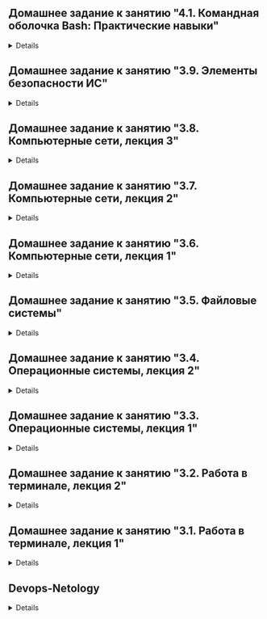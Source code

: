 ## Домашнее задание к занятию "4.1. Командная оболочка Bash: Практические навыки"

<details>

## Обязательная задача 1

Есть скрипт:
```bash
a=1
b=2
c=a+b
d=$a+$b
e=$(($a+$b))
```

Какие значения переменным c,d,e будут присвоены? Почему?

| Переменная  | Значение | Обоснование |
| ------------- | ------------- | ------------- |
| `c`  | a+b  | строковое значение, так как отстутствуют $ |
| `d`  | 1+2  | строковое значение, обращение к переменным $ |
| `e`  | 3  | число, конструкция (( )) подразумевает арифмитические действия |


## Обязательная задача 2
	
На нашем локальном сервере упал сервис и мы написали скрипт, который постоянно проверяет его доступность, записывая дату проверок до тех пор, пока сервис не станет доступным (после чего скрипт должен завершиться). В скрипте допущена ошибка, из-за которой выполнение не может завершиться, при этом место на Жёстком Диске постоянно уменьшается. Что необходимо сделать, чтобы его исправить:
```bash
while ((1==1)
do
	curl https://localhost:4757
	if (($? != 0))
	then
		date >> curl.log
	fi
done
```

### Ваш скрипт:
```bash

#!/usr/bin/env bash

while ((1==1))
do
  curl https://localhost:4757
  if (( $? != 0 ))
  then
    date >> curl.log
  else
    exit 0
  fi
  sleep 1
done

```

## Обязательная задача 3
Необходимо написать скрипт, который проверяет доступность трёх IP: `192.168.0.1`, `173.194.222.113`, `87.250.250.242` по `80` порту и записывает результат в файл `log`. Проверять доступность необходимо пять раз для каждого узла.

### Ваш скрипт:
```bash
#!/usr/bin/env bash

run_test(){
 for ((i=1; i < 6; i++)); do
  curl http://$1:80

  if [ $? == "0" ]; then
   result="active"
  else
   result="failed"
  fi

  date_time="$(date)"
  echo $date_time $1 $result >> curl.log
 done
}

run_test "192.168.0.1"
run_test "173.194.222.113"
run_test "87.250.250.242"
```

## Обязательная задача 4
Необходимо дописать скрипт из предыдущего задания так, чтобы он выполнялся до тех пор, пока один из узлов не окажется недоступным. Если любой из узлов недоступен - IP этого узла пишется в файл error, скрипт прерывается.

### Ваш скрипт:
```bash
#!/usr/bin/env bash

run_test(){
 while :; do
  curl http://$1:80 > /dev/null #2>&1

  if (( $? != 0 )); then
   date_time="$(date)"
   echo $date_time $1 Fail >> error.log
   exit 1
  fi

  sleep 2
 done
}

run_test "192.168.0.1"
run_test "173.194.222.113"
run_test "87.250.250.242"
```	

## Дополнительное задание (со звездочкой*) - необязательно к выполнению

Мы хотим, чтобы у нас были красивые сообщения для коммитов в репозиторий. Для этого нужно написать локальный хук для git, который будет проверять, что сообщение в коммите содержит код текущего задания в квадратных скобках и количество символов в сообщении не превышает 30. Пример сообщения: \[04-script-01-bash\] сломал хук.

### Ваш скрипт:
```bash
???
```	
	
</details>	














## Домашнее задание к занятию "3.9. Элементы безопасности ИС"

<details>

<br>**1 Установите Bitwarden плагин для браузера. Зарегестрируйтесь и сохраните несколько паролей**<br>
`Установил, зарегистрировался, синхронизировал`

**2 Установите Google authenticator на мобильный телефон. Настройте вход в Bitwarden акаунт через Google authenticator OTP**<br>
`Установил, настроил`
	
**3 Установите apache2, сгенерируйте самоподписанный сертификат, настройте сайт для работы по HTTPS**<br>
	
 Устанавливаем `$ sudo apt update` `$ sudo apt install apache2`<br>
 Разрешаем `$ sudo ufw allow "Apache Full"`<br>
 Подключаем SSL mod	`$ sudo a2enmod ssl`<br>
 Рестартим	`$ sudo systemctl restart apache2`<br><br>
 Создаём SSL сертификат:
```	
$ sudo openssl req -x509 -nodes -days 365 -newkey rsa:2048 -keyout /etc/ssl/private/apache-selfsigned.key -out /etc/ssl/certs/apache-selfsigned.crt -subj "/C=RU/ST=Moscow/L=Moscow/O=Netology/OU=Org/CN=192.168.0.17"
```
<br>
	
Настраиваем Apache для использования SSL: `$ sudo vim /etc/apache2/sites-available/192.168.0.17.conf`
<br>	
```
<VirtualHost *:443>   
	ServerName 192.168.0.17   
	DocumentRoot /var/www/192.168.0.17   
	SSLEngine on   
	SSLCertificateFile /etc/ssl/certs/apache-selfsigned.crt   
	SSLCertificateKeyFile /etc/ssl/private/apache-selfsigned.key
</VirtualHost>
```
Создаём корневую деррикторию нашего сайта `$ sudo mkdir /var/www/192.168.0.17`<br>
Создаём в корне наш index.html `$ sudo nano /var/www/192.168.0.17/index.html`	
```
<h1>it worked!</h1>
```


Включаем наш новый сайт в Апаче `$ sudo a2ensite 192.168.0.17`<br>
Тестируем на ошибки синтаксиса `$ sudo apache2ctl configtest`<br>
Рестартим `$ sudo systemctl reload apache2`

![dz-apacha](https://user-images.githubusercontent.com/95047357/155121572-0964790b-0209-4850-aa25-a8577b9d19a9.PNG)
	
	
<br><br>
	
**4 Проверьте на TLS уязвимости произвольный сайт в интернете (кроме сайтов МВД, ФСБ, МинОбр, НацБанк, РосКосмос, РосАтом, РосНАНО и любых госкомпаний, объектов КИИ, ВПК и тому подобное...)**

`$ git clone --depth 1 https://github.com/drwetter/testssl.sh.git` `$ ./testssl.sh -U --sneaky https://www.netology.ru`

	SWEET32  VULNERABLE, uses 64 bit block ciphers
	TLS1: 	 VULNERABLE -- but also supports higher protocols  TLSv1.1 TLSv1.2 (likely mitigated)
	LUCKY13  potentially VULNERABLE, uses cipher block chaining (CBC) ciphers with TLS. Check patches


<br><br>**5 Установите на Ubuntu ssh сервер, сгенерируйте новый приватный ключ. Скопируйте свой публичный ключ на другой сервер. Подключитесь к серверу по SSH-ключу**
	
Устанавливаем `$ sudo apt install openssh-server`<br>
Проверяем `$ sudo systemctl status ssh`<br>
Генерируем ключ на клиенте `$ ssh-keygen`<br>
Копируем его на сервер `$ ssh-copy-id -i ~/.ssh/id_rsa  chev@192.168.0.103`<br>
Подключаемся `ssh chev@192.168.0.103`<br>

<br><br>**6 Переименуйте файлы ключей из задания 5. Настройте файл конфигурации SSH клиента, так чтобы вход на удаленный сервер осуществлялся по имени сервера**

`$ mv .ssh/id_rsa .ssh/vagrant_rsa` `$ mv .ssh/id_rsa.pub .ssh/vagrant_rsa.pub` `$ vim .ssh/config`:
```	    
Host server
	HostName 192.168.0.103
	User chev
	Port 22
	IdentityFile ~/.ssh/vagrant_rsa
```	
Подключаемся `$ ssh server`

<br><br>**7 Соберите дамп трафика утилитой tcpdump в формате pcap, 100 пакетов. Откройте файл pcap в Wireshark**

	$ tcpdump -D
	$ sudo tcpdump -w dump.pcap -c 100 -i eth0
	
```
Опции утилиты tcpdump
-i Задает интерфейс, с которого необходимо анализировать трафик (без указания интерфейса - анализ "первого попавшегося").
-n Отключает преобразование IP в доменные имена. nn - запрещается преобразование номеров портов в название протокола.
-e Включает вывод данных канального уровня (например, MAC-адреса).
-v Вывод дополнительной информации (TTL, опции IP).
-s Указание размера захватываемых пакетов. (по-умолчанию - пакеты больше 68 байт)
-w Задать имя файла, в который сохранять собранную информацию.
-r Чтение дампа из заданного файла.
-p Захватывать только трафик, предназначенный данному узлу. (захват всех пакетов, например в том числе широковещательных).
-q Переводит tcpdump в "бесшумный режим", пакет анализируется на транспортном уровне (TCP, UDP, ICMP), а не на сетевом (IP).
-t Отключает вывод меток времени.
```
	
![shark](https://user-images.githubusercontent.com/95047357/155134063-fddfbd53-403e-4832-8d44-4012b41cea43.JPG)

	
<br><br>**8 Просканируйте хост scanme.nmap.org. Какие сервисы запущены?**

	$ nmap scanme.nmap.org
```
PORT      STATE SERVICE
22/tcp    open  ssh		Secure Shell
80/tcp    open  http		Hypertext Transfer Protocol
9929/tcp  open  nping-echo	Network packet generation tool / ping utility
31337/tcp open  Elite 		Cult of the Dead Cow Protocol 
```
<br><br>**9 Установите и настройте фаервол ufw на web-сервер из задания 3. Откройте доступ снаружи только к портам 22,80,443**

Узнаём статус файрвола `$ sudo ufw status`<br>
Запускаем `$ sudo ufw enable`<br>
Запрещаем входящие `sudo ufw default deny incoming`<br>
Разрешаем исходящие `sudo ufw default allow outgoing`<br>
Добавляем сервисы из /etc/services `sudo ufw allow ssh` `sudo ufw allow 80` `sudo ufw allow https`<br>
Проверяем `$ sudo ufw status verbose`
```	
Status: active
Logging: on (low)
Default: deny (incoming), allow (outgoing), disabled (routed)
New profiles: skip
To                         Action      From
80,443/tcp (Apache Full)   ALLOW IN    Anywhere
22                         ALLOW IN    Anywhere
```

<br>
</details>














## Домашнее задание к занятию "3.8. Компьютерные сети, лекция 3"

<details>
	
<br>**1 Подключитесь к публичному маршрутизатору в интернет. Найдите маршрут к вашему публичному IP**
```
telnet route-views.routeviews.org
Username: rviews
show ip route x.x.x.x/32
show bgp x.x.x.x/32
```
```
> show ip route 213.171.59.22
Routing entry for 213.171.32.0/19, supernet
... ok
```
```
> show bgp 213.171.59.22
BGP routing table entry for 213.171.32.0/19, version 886094
... ok
```
	
<br>**2 Создайте dummy0 интерфейс в Ubuntu. Добавьте несколько статических маршрутов. Проверьте таблицу маршрутизации**	
* Создаём dummy0 интерфейс	
```	
$ modprobe -v dummy
$ lsmod | grep dummy
dummy                  16384  0
$ ip link add dummy0 type dummy
$ ip addr add 10.0.0.2/24 dev dummy0
$ ip link set dummy0 up
$ ip a
```
```	
1: lo: inet 127.0.0.1/8 scope host lo
2: eth0: inet 10.0.2.15/24 brd 10.0.2.255 scope global dynamic eth0
3: dummy0: <BROADCAST,NOARP,UP,LOWER_UP> mtu 1500 qdisc noqueue state UNKNOWN group default qlen 1000
    link/ether 36:29:f2:70:c0:11 brd ff:ff:ff:ff:ff:ff
    inet 10.0.0.2/24 scope global dummy0
       valid_lft forever preferred_lft forever
    inet 10.0.0.3/24 scope global secondary dummy0
       valid_lft forever preferred_lft forever
    inet6 fe80::3429:f2ff:fe70:c011/64 scope link 
       valid_lft forever preferred_lft forever
```
* Добавляем маршрут
```
$ ip route add 192.192.0.0/15 dev dummy0
$ ip route
default via 10.0.2.2 dev eth0 proto dhcp src 10.0.2.15 metric 100
10.0.0.0/24 dev dummy0 proto kernel scope link src 10.0.0.2
10.0.2.0/24 dev eth0 proto kernel scope link src 10.0.2.15
10.0.2.2 dev eth0 proto dhcp scope link src 10.0.2.15 metric 100
192.192.0.0/15 dev dummy0 scope link	
```	
	
<br>**3 Проверьте открытые TCP порты в Ubuntu, какие протоколы и приложения используют эти порты? Приведите несколько примеров**
```	
$ ss -tpan
State      Recv-Q     Send-Q         Local Address:Port         Peer Address:Port     Process     
LISTEN     0          4096           127.0.0.53%lo:53                0.0.0.0:*                    
LISTEN     0          128                  0.0.0.0:22                0.0.0.0:*                    
ESTAB      0          0                  10.0.2.15:22               10.0.2.2:45332                
LISTEN     0          128                     [::]:22                   [::]:*     	
```
* 53 - DNS, 22 - SSH <br>
	
<br>**4 Проверьте используемые UDP сокеты в Ubuntu, какие протоколы и приложения используют эти порты?**		
```
$ ss -upan
State      Recv-Q     Send-Q         Local Address:Port         Peer Address:Port     Process          
UNCONN     0          0              10.0.2.15%eth0:68          0.0.0.0:*  
UNCONN     0   	
``` 
* 68 - Bootstrap Protocol <br>	
	
<br>**5 Используя diagrams.net, создайте L3 диаграмму вашей домашней сети или любой другой сети, с которой вы работали**	
	
![HomeNet](https://user-images.githubusercontent.com/95047357/154648628-66bbca8f-b334-41e6-8e34-0c19236c0d89.png)
	
	
<br>
</details>
	
	
	
	
	
	
	
	
	
	
	

## Домашнее задание к занятию "3.7. Компьютерные сети, лекция 2"

<details>
	
<br>**1 Проверьте список доступных сетевых интерфейсов на вашем компьютере. Какие команды есть для этого в Linux и в Windows?**

Linux: `ip a` `ip link show` `ifconfig -a`
	
Win: `ipconfig /all`
	
<br>**2 Какой протокол используется для распознавания соседа по сетевому интерфейсу? Какой пакет и команды есть в Linux для этого?**

`LLDP` — протокол канального (L2) уровня, который позволяет сетевым устройствам анонсировать в сеть информацию о себе и о своих возможностях, а также собирать эту информацию о соседних устройствах. 

Установка `apt install lldpd && systemctl enable lldpd && systemctl start lldpd`
Пакет `lldpd`
Команда `lldpcli sh int` информацию по интерфейсам привязанным к lldp, а `lldpctl` покажет соседей: 
```b
# lldpctl
-------------------------------------------------------------------------------
LLDP neighbors:
-------------------------------------------------------------------------------
```
	
<br>**3 Какая технология используется для разделения L2 коммутатора на несколько виртуальных сетей? Какой пакет и команды есть в Linux для этого? Приведите пример конфига.**

Технология VLAN позволяет произвести сегментацию локальной сети на подсети по функциональному признаку независимо от территориального расположения устройств. <br>Установка `apt install vlan` Пакет в Ubuntu `vlan`. Команда `vconfig` и `ip route`

Пример конфига с Vlan ID-100 для интерфейса eth0 (/etc/network/interfaces):
```a 
auto eth0.100
iface eth0.100 inet static
address 192.168.1.200
netmask 255.255.255.0
vlan-raw-device eth0
```
	
<br>**4 Какие типы агрегации интерфейсов есть в Linux? Какие опции есть для балансировки нагрузки? Приведите пример конфига.**

Типы агрегаций в интерфейсе Linux
	
`mode0 balance-rr` Последовательно кидает пакеты, с первого по последний интерфейс.<br>
`mode1 active-backup` Один из интерфейсов активен. Если активный интерфейс выходит из строя (link down и т.д.), другой интерфейс заменяет активный. Не требует дополнительной настройки коммутатора<br>
`mode2 balance-xor` Передачи распределяются между интерфейсами на основе формулы ((MAC-адрес источника) XOR (MAC-адрес получателя)) % число интерфейсов. Один и тот же интерфейс работает с определённым получателем. Режим даёт балансировку нагрузки и отказоустойчивость.<br>
`mode3 broadcast` Все пакеты на все интерфейсы<br>
`mode4 802.3ad` Link Agregation — IEEE 802.3ad, требует от коммутатора настройки.<br>
`mode5 balance-tlb` Входящие пакеты принимаются только активным сетевым интерфейсом, исходящий распределяется в зависимости от текущей загрузки каждого интерфейса. Не требует настройки коммутатора.<br>
`mode6 balance-alb` Тоже самое что 5, только входящий трафик тоже распределяется между интерфейсами. Не требует настройки коммутатора, но интерфейсы должны уметь изменять MAC.<br>
* `active-backup` и `broadcast` обеспечивают только отказоустойчивость<br>
`balance-tlb`, `balance-alb`, `balance-rr`, `balance-xor` и `802.3ad` обеспечат отказоустойчивость и балансировку
<br><br>
* `active-backup`, `balance-tlb` и `balance-alb` работают "сами по себе", можно настроить только на одном хосте<br>
`broadcast`, `balance-rr`, `balance-xor` и `802.3ad` потребуют настройки ещё и коммутатора.	
<br><br>
* active-backup <br> Пример настройки интерфейсов eth0 и eth1 /etc/network/interfaces:	
```a
auto bond0
iface bond0 inet dhcp
   bond-slaves none
   bond-mode active-backup
   bond-miimon 100

auto eth0
   iface eth0 inet manual
   bond-master bond0
   bond-primary eth0 eth1

auto eth1
iface eth1 inet manual
   bond-master bond0
   bond-primary eth0 eth1
```
* balance-alb <br> (bonds - поясняем за bonding, bond0 - имя интерфейса, interfaces - объеденяемые интерфейсы, mode - мод bonding, mii-monitor-interval - интервал мониторинга 2 сек.):
```a
bonds:
    bond0:
      dhcp4: yes
      interfaces: [eth0, eth1]
      parameters: 
        mode: balance-alb
        mii-monitor-interval: 2
```
	
<br>**5 Сколько IP адресов в сети с маской /29 ? Сколько /29 подсетей можно получить из сети с маской /24. Приведите несколько примеров /29 подсетей внутри сети 10.10.10.0/24.**
```
$ ipcalc -b 10.10.10.0/29

Address:   10.10.10.0
Netmask:   255.255.255.248 = 29
Wildcard:  0.0.0.7
Network:   10.10.10.0/29
HostMin:   10.10.10.1
HostMax:   10.10.10.6
Broadcast: 10.10.10.7
Hosts/Net: 6                     Class A, Private Internet
Итого: 8 адресов = 6 для хостов, 1 адрес сети и 1 широковещательный адрес.

Битовая маска: /29
Сетевая маска: 255.255.255.248
Адрес сети: 10.10.10.0/29
Первый хост: 192.168.1.1
Последний хост: 192.168.1.6
Широковещательный адрес: 192.168.1.7

Сеть с маской /24 можно разбить на 32 подсети с маской /29
	
Примеры /29 подсетей:
10.10.10.0/29
10.10.10.8/29
10.10.10.16/29
10.10.10.32/29 
итд
```

<br>**6 Задача: вас попросили организовать стык между 2-мя организациями. Диапазоны 10.0.0.0/8, 172.16.0.0/12, 192.168.0.0/16 уже заняты. Из какой подсети допустимо взять частные IP адреса? Маску выберите из расчета максимум 40-50 хостов внутри подсети.**

Можно взять адреса из сети для CGNAT - 100.64.0.0/10.
```
$ ipcalc -b 100.64.0.0/10 -s 50
HostMin:   100.64.0.1
HostMax:   100.127.255.254
Hosts/Net: 4194302               	
		
1. Requested size: 50 hosts
Netmask:   255.255.255.192 = 26 
Network:   100.64.0.0/26        
HostMin:   100.64.0.1           
HostMax:   100.64.0.62          
Broadcast: 100.64.0.63          
Hosts/Net: 62  

Маска для диапазона из 62 хостов /26
```


<br>**7 Как проверить ARP таблицу в Linux, Windows? Как очистить ARP кеш полностью? Как из ARP таблицы удалить только один нужный IP?**

* Проверить таблицу: Linux `ip neigh`, `arp -n` Windows: `arp -a`
	
* Очистить кеш: Linux `ip -s neigh flush all` Windows: `arp -d *`

* Удалить один IP: Linux `ip neigh delete <IP> dev <INTERFACE>`, `arp -d <IP>` Windows: `arp -d <IP>`

<br>
</details>









## Домашнее задание к занятию "3.6. Компьютерные сети, лекция 1"

<details>
	
	
**1 Работа c HTTP через телнет.**
	
- Подключитесь утилитой телнет к сайту stackoverflow.com, `telnet stackoverflow.com 80` <br>В ответе укажите полученный HTTP код, что он означает? Отправьте HTTP запрос:
	```bash
	GET /questions HTTP/1.0
	HOST: stackoverflow.com
	```
	```
	HTTP/1.1 301 Moved Permanently
	cache-control: no-cache, no-store, must-revalidate
	location: https://stackoverflow.com/questions
	x-request-guid: 54dd7a02-b0cd-47e4-be9a-1b5cd472c87e
	feature-policy: microphone 'none'; speaker 'none'
	content-security-policy: upgrade-insecure-requests; frame-ancestors 'self' https://stackexchange.com
	Accept-Ranges: bytes
	Date: Thu, 10 Feb 2022 15:57:04 GMT
	Via: 1.1 varnish
	Connection: close
	X-Served-By: cache-hel1410034-HEL
	X-Cache: MISS
	X-Cache-Hits: 0
	X-Timer: S1644508624.212794,VS0,VE110
	Vary: Fastly-SSL
	X-DNS-Prefetch-Control: off
	Set-Cookie: prov=fbfd317a-d943-7508-c2f4-992b443cb564; domain=.stackoverflow.com; expires=Fri, 01-Jan-2055 00:00:00 GMT; path=/; HttpOnly
	Connection closed by foreign host.
	```
Код перенаправления " 301 Moved Permanently " протокола (HTTP) показывает, что запрошенный ресурс был окончательно перемещён в URL, указанный в заголовке Location https://stackoverflow.com/questions
	
	
**2. Повторите задание 1 в браузере, используя консоль разработчика F12.**
	
- откройте вкладку `Network`, отправьте запрос http://stackoverflow.com, найдите первый ответ HTTP сервера, откройте вкладку `Headers`, укажите в ответе полученный HTTP код. проверьте время загрузки страницы, какой запрос обрабатывался дольше всего? приложите скриншот консоли браузера в ответ.
	
	![image](https://user-images.githubusercontent.com/95047357/153454117-1ea500c5-587a-419a-8865-87bf210c7025.png)
	
	Status Code: 307 Internal Redirect
	Загрузка контента с основной страницы заняла 459ms
	
**3. Какой IP адрес у вас в интернете?**
	
	$ curl ifconfig.co
	46.39.229.16
	
**4. Какому провайдеру принадлежит ваш IP адрес? Какой автономной системе AS? Воспользуйтесь утилитой `whois`**
	
	$ whois 46.39.229.16
	route: 46.39.228.0/23
	descr: GORCOM-NET
	origin: AS29124
	mnt-by: ISKRATELECOM-MNT
	
**5. Через какие сети проходит пакет, отправленный с вашего компьютера на адрес 8.8.8.8? Через какие AS? Воспользуйтесь утилитой `traceroute`**
```ebru	
$ traceroute -AnI 8.8.8.8
traceroute to 8.8.8.8 (8.8.8.8), 30 hops max, 60 byte packets
 1  10.0.2.2 [*]  0.807 ms  0.758 ms  0.747 ms
 2  192.168.0.7 [*]  7.795 ms  7.804 ms  7.992 ms
 3  10.4.224.1 [*]  8.093 ms  8.347 ms  8.453 ms
 4  95.143.212.112 [AS29124]  8.581 ms  8.658 ms  8.785 ms
 5  81.200.9.237 [AS29124]  9.357 ms *  9.339 ms
 6  81.200.9.150 [AS29124]  9.931 ms  5.871 ms  5.468 ms
 7  108.170.250.33 [AS15169]  6.290 ms  8.501 ms  8.808 ms
 8  108.170.250.51 [AS15169]  7.709 ms  7.765 ms  8.043 ms
 9  216.239.51.32 [AS15169]  25.754 ms * *
10  172.253.66.110 [AS15169]  26.356 ms  26.877 ms  27.520 ms
11  142.250.56.219 [AS15169]  24.425 ms  25.006 ms  20.066 ms
12  * * *
21  8.8.8.8 [AS15169]  23.021 ms *  23.134 ms
```
	
**6. Повторите задание 5 в утилите `mtr`. На каком участке наибольшая задержка - delay?**

Наибольшая задержка на участке `AS15169 108.170.250.51`
```ebr	
$ mtr 8.8.8.8 -znrc 1
Start: 2022-02-10T18:14:21+0000
HOST: vagrant                     Loss%   Snt   Last   Avg  Best  Wrst StDev
  1. AS???    10.0.2.2             0.0%     1    1.0   1.0   1.0   1.0   0.0
  2. AS???    192.168.0.7          0.0%     1    4.5   4.5   4.5   4.5   0.0
  3. AS???    10.4.224.1           0.0%     1    6.4   6.4   6.4   6.4   0.0
  4. AS29124  95.143.212.112       0.0%     1    5.5   5.5   5.5   5.5   0.0
  5. AS29124  81.200.9.237         0.0%     1    4.6   4.6   4.6   4.6   0.0
  6. AS29124  81.200.9.150         0.0%     1    3.9   3.9   3.9   3.9   0.0
  7. AS15169  108.170.250.33       0.0%     1    5.4   5.4   5.4   5.4   0.0
  8. AS15169  108.170.250.51       0.0%     1   33.2  33.2  33.2  33.2   0.0
  9. AS???    ???                 100.0     1    0.0   0.0   0.0   0.0   0.0
 10. AS15169  172.253.66.110       0.0%     1   22.7  22.7  22.7  22.7   0.0
 11. AS15169  142.250.56.219       0.0%     1   25.0  25.0  25.0  25.0   0.0
 22. AS15169  8.8.8.8              0.0%     1   21.3  21.3  21.3  21.3   0.0
```
	
**7. Какие DNS сервера отвечают за доменное имя dns.google? Какие A записи? воспользуйтесь утилитой `dig`**
```ns	
$ dig +short NS dns.google
ns2.zdns.google.
ns1.zdns.google.
ns4.zdns.google.
ns3.zdns.google.
```
```a	
$ dig +short A dns.google
8.8.4.4
8.8.8.8
```
	
**8. Проверьте PTR записи для IP адресов из задания 7. Какое доменное имя привязано к IP? воспользуйтесь утилитой `dig`**

```a
$ dig -x 8.8.8.8 | grep PTR
8.8.8.8.in-addr.arpa.           IN      PTR
8.8.8.8.in-addr.arpa.   219     IN      PTR     dns.google.
```


</details>







## Домашнее задание к занятию "3.5. Файловые системы"

<details>
	
**1 Узнайте о sparse (разряженных) файлах.**

	Файлы с пустотами на диске. Записи пустот на диск не происходит. Используются в образах VM, торрентах, резервных копиях дисков.

**2 Могут ли файлы, являющиеся жесткой ссылкой на один объект, иметь разные права доступа и владельца? Почему?** 

	Не могут, так имеют одинаковый индексный дескриптор (inode), в котором хранятся права доступа и имя владельца

**3 Сделайте vagrant destroy на имеющийся инстанс Ubuntu. Замените содержимое Vagrantfile следующим:...**

	$ lsblk
	> Появились sdb и sdc    

**4 Используя fdisk, разбейте первый диск на 2 раздела: 2 Гб, оставшееся пространство.**
                
	$ fdisk /dev/sdb

	Command (m for help): F
	Command (m for help): n
	Select (default p): p
	Partition number (1-4, default 1):
	First sector (2048-5242879, default 2048):
	Last sector, +/-sectors or +/-size{K,M,G,T,P} (2048-5242879, default 5242879): +2G

	Created a new partition 1 of type 'Linux' and of size 2 GiB.
	Command (m for help): n
	Select (default p): p
	Partition number (2-4, default 2):
	First sector (4196352-5242879, default 4196352):
	Last sector, +/-sectors or +/-size{K,M,G,T,P} (4196352-5242879, default 5242879):

	Created a new partition 2 of type 'Linux' and of size 511 MiB.
	Command (m for help): w
	The partition table has been altered.
	Calling ioctl() to re-read partition table.
	Syncing disks.

**5 Используя sfdisk, перенесите данную таблицу разделов на второй диск.**

	$ sfdisk -d /dev/sdb | sfdisk /dev/sdc

	sdb                         8:16   0  2.5G  0 disk
	├─sdb1                      8:17   0    2G  0 part
	└─sdb2                      8:18   0  511M  0 part
	sdc                         8:32   0  2.5G  0 disk
	├─sdc1                      8:33   0    2G  0 part
	└─sdc2                      8:34   0  511M  0 part

**6 Соберите mdadm RAID1 на паре разделов 2 Гб.**

	$ mdadm --create /dev/md0 --level=1 --raid-devices=2 /dev/sd[bc]1

	sdb                         8:16   0  2.5G  0 disk
	├─sdb1                      8:17   0    2G  0 part
	│ └─md0                     9:0    0    2G  0 raid1
	└─sdb2                      8:18   0  511M  0 part
	sdc                         8:32   0  2.5G  0 disk
	├─sdc1                      8:33   0    2G  0 part
	│ └─md0                     9:0    0    2G  0 raid1
	└─sdc2                      8:34   0  511M  0 part

**7 Соберите mdadm RAID0 на второй паре маленьких разделов.**

	$ mdadm --create /dev/md1 --level=0 --raid-devices=2 /dev/sd[bc]2

	sdb                         8:16   0  2.5G  0 disk
	├─sdb1                      8:17   0    2G  0 part
	│ └─md0                     9:0    0    2G  0 raid1
	└─sdb2                      8:18   0  511M  0 part
	  └─md1                     9:1    0 1018M  0 raid0
	sdc                         8:32   0  2.5G  0 disk
	├─sdc1                      8:33   0    2G  0 part
	│ └─md0                     9:0    0    2G  0 raid1
	└─sdc2                      8:34   0  511M  0 part
	  └─md1                     9:1    0 1018M  0 raid0

**8 Создайте 2 независимых PV на получившихся md-устройствах.**

	$ pvcreate /dev/md1 /dev/md0
	
	$ pvs
	PV         VG        Fmt  Attr PSize    PFree
	/dev/md0             lvm2 ---    <2.00g   <2.00g
	/dev/md1             lvm2 ---  1018.00m 1018.00m
 	/dev/sda3  ubuntu-vg lvm2 a--   <63.00g  <31.50g

**9 Создайте общую volume-group на этих двух PV.**

	$ vgcreate vg0 /dev/md1 /dev/md0
	Volume group "vg0" successfully created

	$ vgs
	VG        #PV #LV #SN Attr   VSize   VFree
	ubuntu-vg   1   1   0 wz--n- <63.00g <31.50g
  	vg0         2   0   0 wz--n-  <2.99g  <2.99g

**10 Создайте LV размером 100 Мб, указав его расположение на PV с RAID0.**

	$ lvcreate -L 100M vg0 /dev/md1
  	Logical volume "lvol0" created. 

**11 Создайте mkfs.ext4 ФС на получившемся LV.**

	$ mkfs.ext4 /dev/vg0/lvol0
	Done

**12 Смонтируйте этот раздел в любую директорию, например, /tmp/new.**

	$ mkdir /tmp/new
	$ mount /dev/vg0/lv0 /tmp/new/

**13 Поместите туда тестовый файл, например wget https://mirror.yandex.ru/ubuntu/ls-lR.gz -O /tmp/new/test.gz.**
	
	$ ls /tmp/new/
	lost+found  test.gz

**14 Прикрепите вывод lsblk.**

	$ lsblk

	NAME                      MAJ:MIN RM  SIZE RO TYPE  MOUNTPOINT
	sda                         8:0    0   64G  0 disk
	├─sda1                      8:1    0    1M  0 part
	├─sda2                      8:2    0    1G  0 part  /boot
	└─sda3                      8:3    0   63G  0 part
	  └─ubuntu--vg-ubuntu--lv 253:0    0 31.5G  0 lvm   /
	sdb                         8:16   0  2.5G  0 disk
	├─sdb1                      8:17   0    2G  0 part
	│ └─md0                     9:0    0    2G  0 raid1
	└─sdb2                      8:18   0  511M  0 part
	  └─md1                     9:1    0 1018M  0 raid0
	    └─vg0-lvol0           253:1    0  100M  0 lvm   /tmp/new
	sdc                         8:32   0  2.5G  0 disk
	├─sdc1                      8:33   0    2G  0 part
	│ └─md0                     9:0    0    2G  0 raid1
	└─sdc2                      8:34   0  511M  0 part
	  └─md1                     9:1    0 1018M  0 raid0
	    └─vg0-lvol0           253:1    0  100M  0 lvm   /tmp/new

**15 Протестируйте целостность файла:**

	$ gzip -t /tmp/new/test.gz
	$ echo $?
	0

**16 Используя pvmove, переместите содержимое PV с RAID0 на RAID1.**

	$ pvmove /dev/md1 /dev/md0
	  /dev/md1: Moved: 4.00%
	  /dev/md1: Moved: 100.00%

**17 Сделайте --fail на устройство в вашем RAID1 md.**

	$ mdadm --fail /dev/md0 /dev/sdb1
	mdadm: set /dev/sdb1 faulty in /dev/md0

**18 Подтвердите выводом dmesg, что RAID1 работает в деградированном состоянии.**

	$ dmesg | grep md0 | tail -n 2

	[36903.545333] md/raid1:md0: Disk failure on sdb1, disabling device.
        md/raid1:md0: Operation continuing on 1 devices.

**19 Протестируйте целостность файла, несмотря на "сбойный" диск он должен продолжать быть доступен:**

	$ gzip -t /tmp/new/test.gz
	$ echo $?
	0

**20 Погасите тестовый хост, vagrant destroy**
	
	$ vagrant destroy

</details>










## Домашнее задание к занятию "3.4. Операционные системы, лекция 2"

<details>
	
**1 На лекции мы познакомились с node_exporter. В демонстрации его исполняемый файл запускался в background. Этого достаточно для демо, но не для настоящей production-системы, где процессы должны находиться под внешним управлением. Используя знания из лекции по systemd, создайте самостоятельно простой unit-файл для node_exporter:
поместите его в автозагрузку, предусмотрите возможность добавления опций к запускаемому процессу через внешний файл (посмотрите, например, на systemctl cat cron),
удостоверьтесь, что с помощью systemctl процесс корректно стартует, завершается, а после перезагрузки автоматически поднимается.**
	
Установка node_exporter
	
	$ wget https://github.com/prometheus/node_exporter/releases/download/v1.3.1/node_exporter-1.3.1.linux-amd64.tar.gz
	$ tar xvfz node_exporter-1.3.1.linux-amd64.tar.gz
Создание полльзователя службы
	
	$ sudo useradd -r -M -s /bin/false node_exporter
	
Создаем unit файл
	
	$ sudo vim /etc/systemd/system/node_exporter.service

	[Unit]
	Description=Prometheus Node Exporter
	Wants=network-online.target
	After=network-online.target

	[Service]
	User=node_exporter
	Group=node_exporter
	Type=simple
	ExecStart=/home/vagrant/node_exporter-1.3.1.linux-amd64/node_exporter $EXTRA_OPTS

	[Install]
	WantedBy=multi-user.target

Запуск процесса
	
	$ sudo systemctl daemon-reload
	$ sudo systemctl enable --now node_exporter.service

Разрешаем порт по умолчанию
	
	$ sudo iptables -A INPUT -p tcp --dport 9100 -j ACCEPT

Проверяем статус
	
	$ sudo systemctl status node_exporter.service
	Active: active (running)
	
**2 Ознакомьтесь с опциями node_exporter и выводом /metrics по-умолчанию. Приведите несколько опций, которые вы бы выбрали для базового мониторинга хоста по CPU, памяти, диску и сети.**

Процессор 
	
	$ curl http://localhost:9100/metrics | grep node_cpu
	node_cpu_seconds_total{cpu="0",mode="user"} — время выполнения процессов, которые выполняются в режиме пользователя.
	node_cpu_seconds_total{cpu="0",mode="system"} — время выполнения процессов, которые выполняются в режиме ядра.

Память 
	
	$ curl http://localhost:9100/metrics | grep node_memory
	node_memory_MemTotal_bytes — общий объем памяти на машине.
	node_memory_MemFree_bytes — объем свободной памяти, которая может быть освобождена.
	
Диск 
	
	$ curl http://localhost:9100/metrics | grep node_disk
	node_disk_read_time_seconds_total — количество секунд, затраченных на чтение.
	node_disk_io_now — количество операций ввода-вывода (I/O), выполняемых в настоящий момент.
	
Сеть 
	
	$ curl http://localhost:9100/metrics | grep node_network
	node_network_receive_bytes_total — объем полученных данных (в байтах).
	node_network_receive_errs_total — количество возникших ошибок при получении.
	
**3 Установите в свою виртуальную машину Netdata. Воспользуйтесь готовыми пакетами для установки (sudo apt install -y netdata). После успешной установки:
в конфигурационном файле /etc/netdata/netdata.conf в секции [web] замените значение с localhost на bind to = 0.0.0.0,
добавьте в Vagrantfile проброс порта Netdata на свой локальный компьютер и сделайте vagrant reload:
config.vm.network "forwarded_port", guest: 19999, host: 19999
После успешной перезагрузки в браузере на своем ПК (не в виртуальной машине) вы должны суметь зайти на localhost:19999. Ознакомьтесь с метриками, которые по умолчанию собираются Netdata и с комментариями, которые даны к этим метрикам.**

	> vagrant port
	22 (guest) => 2222 (host)
	80 (guest) => 8080 (host)
 	19999 (guest) => 19999 (host)

	Chrome > localhost:19999 > Netdata Ok
	
**4 Можно ли по выводу dmesg понять, осознает ли ОС, что загружена не на настоящем оборудовании, а на системе виртуализации?**

Можно 
	
	$ dmesg | grep -i 'Hypervisor detected'
	[    0.000000] Hypervisor detected: KVM
	(Kernel-based Virtual Machine)	
	
**5 Как настроен sysctl fs.nr_open на системе по-умолчанию? Узнайте, что означает этот параметр. Какой другой существующий лимит не позволит достичь такого числа (ulimit --help)?**

	$ sysctl fs.nr_open
	1048576 - максимальное количество файловых дескрипторов, которое может выделить процесс (1024 * 1024 = 1048576).
	$ ulimit -n 
	1024 - мягкий лимит на пользователя (может быть изменен)

**6 Запустите любой долгоживущий процесс (не ls, который отработает мгновенно, а, например, sleep 1h) в отдельном неймспейсе процессов; покажите, что ваш процесс работает под PID 1 через nsenter. Для простоты работайте в данном задании под root (sudo -i). Под обычным пользователем требуются дополнительные опции (--map-root-user) и т.д.**
	
	> PTS/0
	$ sudo -i
	$ unshare -f --pid --mount-proc /bin/sleep 1h
	
	> PTS/1
 	$ sudo -i
	$ ps a | grep /bin/sleep
	3728 pts/0    S+     0:00 unshare -f --pid --mount-proc /bin/sleep 1h
   	3729 pts/0    S+     0:00 /bin/sleep 1h
   	3746 pts/1    S+     0:00 grep --color=auto /bin/sleep
	
	$ nsenter --target 3729 --pid --mount
	$ ps aux
	USER         PID %CPU %MEM    VSZ   RSS TTY      STAT START   TIME COMMAND
	root           1  0.0  0.0   5476   592 pts/0    S+   06:56   0:00 /bin/sleep 1h
	root           2  0.1  0.4   7236  4060 pts/1    S    06:58   0:00 -bash
	root          13  0.0  0.3   8892  3408 pts/1    R+   06:58   0:00 ps aux

**7 Найдите информацию о том, что такое :(){ :|:& };:. Запустите эту команду в своей виртуальной машине Vagrant с Ubuntu 20.04 (это важно, поведение в других ОС не проверялось). Некоторое время все будет "плохо", после чего (минуты) – ОС должна стабилизироваться. Вызов dmesg расскажет, какой механизм помог автоматической стабилизации. Как настроен этот механизм по-умолчанию, и как изменить число процессов, которое можно создать в сессии?**

	Fork bomb, определяет функцию с именем : вызывает саму себя дважды в фоновом режиме, с последующим делением. 
	cgroup: fork rejected by pids controller in /user.slice/user-1000.slice/session-3.scope
	Автоматическая стабилизация CGROUP, в виде ограничения на максимальное количество процессов пользователя с id 1000
	Чсло процессов пользователя меняется через ulimit -u (число)
	
</details>








## Домашнее задание к занятию "3.3. Операционные системы, лекция 1"

<details>
	
**1 Какой системный вызов делает команда cd? Вам нужно найти тот единственный, который относится именно к cd.**
	
	$ strace /bin/bash -c 'cd /tmp' 2>&1 | grep tmp
	chdir("/tmp")

**2 Используя strace выясните, где находится база данных file на основании которой она делает свои догадки**
	
	$ strace file /dev/tty
	/usr/share/misc/magic.mgc

**3 Предположим, приложение пишет лог в текстовый файл. Этот файл оказался удален (deleted в lsof), однако возможности сигналом сказать приложению 
переоткрыть файлы или просто перезапустить приложение – нет. Так как приложение продолжает писать в удаленный файл, место на диске постепенно 
заканчивается. Основываясь на знаниях о перенаправлении потоков предложите способ обнуления открытого удаленного файла (чтобы освободить место на 
файловой системе).**
	
	$ truncate -s 0 /proc/PID/fd/3

**4 Занимают ли зомби-процессы какие-то ресурсы в ОС (CPU, RAM, IO)?**
	
	данные процессы не выполняются и ресурсы не потребляют

**5 На какие файлы вы увидели вызовы группы open за первую секунду работы утилиты? Воспользуйтесь пакетом bpfcc-tools для Ubuntu 20.04**
	
	$ sudo opensnoop-bpfcc
	PID    COMM               FD ERR PATH
	882    vminfo              4   0 /var/run/utmp
	690    dbus-daemon        -1   2 /usr/local/share/dbus-1/system-services
	690    dbus-daemon        20   0 /usr/share/dbus-1/system-services
	690    dbus-daemon        -1   2 /lib/dbus-1/system-services
	690    dbus-daemon        20   0 /var/lib/snapd/dbus-1/system-services/

**6 Какой системный вызов использует uname -a? Приведите цитату из man по этому системному вызову, где описывается альтернативное местоположение в /proc, 
где можно узнать версию ядра и релиз ОС.**
	
	$ strace uname -a
	вызов uname()
	$ sudo apt install manpages-dev
	$ man 2 uname
	Part of the utsname information is also accessible via /proc/sys/kernel/{ostype, hostname, osrelease, version, domainname}.

**7 Чем отличается последовательность команд через ; и через && в bash? Есть ли смысл использовать в bash &&, если применить set -e?**
	
	&& условный оператор (логическое и), вывод hi только при наличии  /tmp/some_dir иначе завершится
	;  - разделитель последовательных команд, выполнит даже с ошибкой
	set -e и && не имеет смысла, так как в случае ошибки выполнение прекратиться.

**8 Из каких опций состоит режим bash set -euxo pipefail и почему его хорошо было бы использовать в сценариях?**
	
	set-e прекращает выполнение команды если команда завершилась ошибкой
	set-u прекращает выполнение команды если встретилась несуществующая переменная
	set-x выводит выполняемые команды в stdout перед выполненинем
	set-o прекращает выполнение скрипта, даже если одна из частей пайпа завершилась ошибкой. Использование в сценариях упрощает отслеживание ошибок, создаёт более читаемый вывод и создаёт завершение при базовых ошибках.

**9 Используя -o stat для ps, определите, какой наиболее часто встречающийся статус у процессов в системе. В man ps ознакомьтесь (/PROCESS STATE CODES)
что значат дополнительные к основной заглавной буквы статуса процессов. Его можно не учитывать при расчете (считать S, Ss или Ssl равнозначными).**
	
	$ ps -o stat
	STAT
	Ss 
	R+
	T Остановлен по сигналу контроля задачи или из-за отслеживания (трассировки)
	S Процессы ожидающие завершения, s лидер сесии
	R Запущен или запускаем (на очереди запуска), + Находится в группе процессов переднего плана
	
</details>


## Домашнее задание к занятию "3.2. Работа в терминале, лекция 2"

<details>

**1 Какого типа команда cd? Попробуйте объяснить, почему она именно такого типа; опишите ход своих мыслей, если считаете что она могла бы быть другого типа.**

	$ type cd
	cd is a shell builtin - команда является втсроенной в оболочку
	Команды делаются встроенными либо из соображений производительности - встроенные команды исполняются быстрее, чем внешние, которые, как правило, запускаются в дочернем процессе, либо из-за необходимости прямого доступа к внутренним структурам командного интерпретатора. 

**2. Какая альтернатива без pipe команде grep <some_string> <some_file> | wc -l? man grep поможет в ответе на этот вопрос. Ознакомьтесь с документом о других подобных некорректных вариантах использования pipe.**

	$ grep will has_been_moved.txt
	will_be_moved
	$ grep will has_been_moved.txt -c
	1

**3. Какой процесс с PID 1 является родителем для всех процессов в вашей виртуальной машине Ubuntu 20.04?**

	$ top, $ htop, $ pstree -p, $ pgrep systemd
	PID 1 = systemd

**4. Как будет выглядеть команда, которая перенаправит вывод stderr ls на другую сессию терминала?**

	$ ls -l nodir 2>/dev/pts/1
	ls: cannot access 'nodir': No such file or directory

**5. Получится ли одновременно передать команде файл на stdin и вывести ее stdout в другой файл? Приведите работающий пример**

	$ cat <has_been_moved.txt> out.txt
	$ cat out.txt
	will_be_moved

**6. Получится ли находясь в графическом режиме, вывести данные из PTY в какой-либо из эмуляторов TTY? Сможете ли вы наблюдать выводимые данные?**

	получится $ echo hello >/dev/pts/1
	echo Hello from pts3 to tty3 >/dev/tty3

**7. Выполните команду bash 5>&1. К чему она приведет? Что будет, если вы выполните echo netology > /proc/$$/fd/5? Почему так происходит?**

	Дескриптор 5 перенаправляется в stdout
	echo запишет значение netology в пятый дескриптор и выведет его

**8. Получится ли в качестве входного потока для pipe использовать только stderr команды, не потеряв при этом отображение stdout на pty? Напоминаем: по 
умолчанию через pipe передается только stdout команды слева от | на stdin команды справа. Это можно сделать, поменяв стандартные потоки местами через 
промежуточный новый дескриптор, который вы научились создавать в предыдущем вопросе.**

	$ ls /nodir 3>&2 2>&1 1>&3 |grep No -c
	1

**9. Что выведет команда cat /proc/$$/environ? Как еще можно получить аналогичный по содержанию вывод?**

	Выводятся переменные окружения. $ env $ printenv

**10. Используя man, опишите что доступно по адресам /proc/<PID>/cmdline, /proc/<PID>/exe**
	
	/proc/<PID>/cmdline Этот файл, доступный только для чтения, содержит полную командную строку для процесса
	/proc/<PID>/exe символическая ссылка содержащую фактический путь к выполняемой команде

**11. Узнайте, какую наиболее старшую версию набора инструкций SSE поддерживает ваш процессор с помощью /proc/cpuinfo**
	
	$ grep sse /proc/cpuinfo
	sse4_2

**12. При открытии нового окна терминала и vagrant ssh создается новая сессия и выделяется pty. Это можно подтвердить командой tty, которая упоминалась в 
лекции 3.2. Однако:**
	
	$ man ssh
	$ ssh -t localhost 'tty' Принудительное выделение псевдотерминалов. Это может быть использовано для выполнения произвольных экранных программ на удаленной машине.

**13. Бывает, что есть необходимость переместить запущенный процесс из одной сессии в другую. Попробуйте сделать это, воспользовавшись reptyr. Например, 
так можно перенести в screen процесс, который вы запустили по ошибке в обычной SSH-сессии.**
	
	$ sudo reptyr -T PID (Перенос процесса в новый терминал)

**14. sudo echo string > /root/new_file не даст выполнить перенаправление под обычным пользователем, так как перенаправлением занимается процесс shell'а, который запущен без sudo под вашим пользователем. Для решения данной проблемы можно использовать конструкцию echo string | sudo tee /root/new_file. Узнайте что делает команда tee и почему в отличие от sudo echo команда с sudo tee будет работать.**
	
	Основное использование команды tee – вывести стандартный вывод ( stdout) программы и записать его в файл.
	sudo не выполняет перенаправление вывода
	Tree получит вывод команды echo, повысит права на sudo и запишет в файл

</details>


## Домашнее задание к занятию "3.1. Работа в терминале, лекция 1"

 <details>
	
**1 Установите средство виртуализации Oracle VirtualBox.**

	Virtualbox 6.1

**2 Установите средство автоматизации Hashicorp Vagrant.**

	Vagrant 2.2.19

 **3 В вашем основном окружении подготовьте удобный для дальнейшей работы терминал.**

	WinTerm, MobaXterm (ssh -F vagrant-ssh default)

**4 С помощью базового файла конфигурации запустите Ubuntu 20.04 в VirtualBox посредством Vagrant:**

	vagrant init, up
	vagrant ssh-config > vagrant-ssh
	 
 **5 Ознакомьтесь с графическим интерфейсом VirtualBox, посмотрите как выглядит виртуальная машина, которую создал для вас Vagrant, какие аппаратные 
 ресурсы ей выделены. Какие ресурсы выделены по-умолчанию?**
 
	RAM:1024mb, CPU:2, HDD:64gb, video:4mb

**6 Ознакомьтесь с возможностями конфигурации VirtualBox через Vagrantfile: документация. Как добавить оперативной памяти или ресурсов процессора 
 виртуальной машине?**
 
Vagrant.configure("2") do |config|
  config.vm.box = "bento/ubuntu-20.04"
	config.vm.provider "virtualbox" do |v|
	v.memory = 1024
  	v.cpus = 2
	end
 end
	
 **7 Команда vagrant ssh из директории, в которой содержится Vagrantfile, позволит вам оказаться внутри виртуальной машины без каких-либо дополнительных 
 настроек. Попрактикуйтесь в выполнении обсуждаемых команд в терминале Ubuntu.**
 
	ok!
	
 **8 Ознакомиться с разделами man bash, почитать о настройках самого bash:
 какой переменной можно задать длину журнала history, и на какой строчке manual это описывается?**
 
	HISTFILESIZE - максимальное число строк в файле истории для сохранения, строка 1155(688)
	HISTSIZE - число команд для сохранения, строка 1178(699)
	
 **что делает директива ignoreboth в bash?**
 
	ignoreboth сокращение двух директив ignorespace and ignoredups, 
    	ignorespace - не сохранять команды начинающиеся с пробела, 
    	ignoredups - не сохранять команду, если такая уже имеется в истории
	
 **9 В каких сценариях использования применимы скобки {} и на какой строчке man bash это описано?**
 
	Зарезервированные слова, подстановка элементов из списока, строка 343(221)
	Например touch file_{a,b,c}.txt создаст file_a.txt,file_b.txt,file_c.txt
	
 **10 С учётом ответа на предыдущий вопрос, как создать однократным вызовом touch 100000 файлов? Получится ли аналогичным образом создать 300000? Если нет, то почему?**
 
	создание ста тысяч файлов touch {000001..100000}, проверка find . -maxdepth 1 -type f | wc
	максимум даёт создать 139600 файлов
	Максимальная длина аргумента для функций ограничена значением ARG_MAX (getconf ARG_MAX 2097152), 300000 не влезут.
	Увеличить объём пространства для стека с 8192КБ до 65536КБ можно командой ulimit -s 65536
	
 **11 В man bash поищите по /\[\[. Что делает конструкция [[ -d /tmp ]]**
 
	проверяет условие -d /tmp и возвращает ее статус 0 или 1, наличие катаолга /tmp

 **12 Основываясь на знаниях о просмотре текущих (например, PATH) и установке новых переменных; командах, которые мы рассматривали, добейтесь в выводе 
	type -a bash в виртуальной машине наличия первым пунктом в списке:**
	
	mkdir /tmp/new_path_dir/
	cp /bin/bash /tmp/new_path_dir/
	PATH=/tmp/new_path_dir/:$PATH
	type -a bash
	
 **13 Чем отличается планирование команд с помощью batch и at?**
 
	batch — для назначения одноразовых задач, которые должны выполняться, когда загрузка системы становится меньше 1.5
	at — используется для назначения одноразового задания на заданное время
	
 **14 Завершите работу виртуальной машины чтобы не расходовать ресурсы компьютера и/или батарею ноутбука.**
 
	vagrant suspend
</details>




## Devops-Netology
 
<details>

благодаря добавленному .gitignore, будут проигнорированны файлы:

	состояния tfstate
	журнала сбоев crash.log
	содержащие конфедециальные данные .tfvars
	override?! override.tf override.tf.json *_override.tf *_override.tf.json
	tfplan?! *tfplan*
	конфигурации командной строки: .terraformrc terraform.rc
	New line<br><br>
</details>
